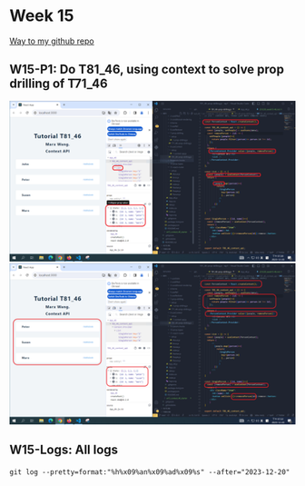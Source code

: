 # Week 15

[Way to my github repo](https://github.com/marx-w/1121-WP1-demo-211410146.git)

## W15-P1: Do T81_46, using context to solve prop drilling of T71_46

![](w15-p1-1.png)
![](w15-p1-2.png)

## W15-Logs: All logs

```
git log --pretty=format:"%h%x09%an%x09%ad%x09%s" --after="2023-12-20"
```

```

```
